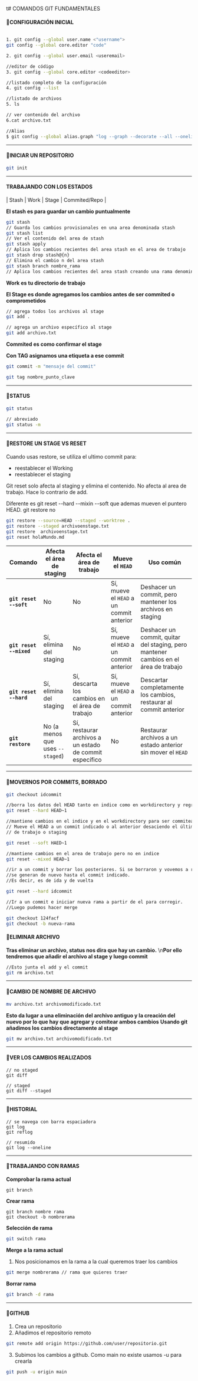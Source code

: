 t# COMANDOS GIT FUNDAMENTALES

#### 📢CONFIGURACIÓN INICIAL

```bash

1. git config --global user.name <"username">
git config --global core.editor "code"

2. git config --global user.email <useremail>

//editor de código
3. git config --global core.editor <codeeditor>

//listado completo de la configuración
4. git config --list

//listado de archivos
5. ls 

// ver contenido del archivo
6.cat archivo.txt

//Alias
$ git config --global alias.graph "log --graph --decorate --all --oneline"


```

---

#### 📢INICIAR UN REPOSITORIO

```bash
git init

```
---
#### TRABAJANDO CON LOS ESTADOS

| Stash | Work | Stage | Commited/Repo |

**El stash es para guardar un cambio puntualmente**

```bash
git stash
// Guarda los cambios provisionales en una area denominada stash
git stash list
// Ver el contenido del area de stash
git stash apply
// Aplica los cambios recientes del area stash en el area de trabajo
git stash drop stash@{n}
// Elimina el cambio n del area stash
git stash branch nombre_rama
// Aplica los cambios recientes del area stash creando una rama denominada nombre_rama

```

**Work es tu directorio de trabajo**

**El Stage es donde agregamos los cambios antes de ser commited o comprometidos**

```bash
// agrega todos los archivos al stage
git add .

// agrega un archivo específico al stage
git add archivo.txt

```

**Commited es como confirmar el stage**

**Con TAG asignamos una etiqueta a ese commit**

```bash
git commit -m "mensaje del commit"

git tag nombre_punto_clave
```


---

#### 📢STATUS

```bash
git status

// abreviado
git status -m 

```
---
#### 📢RESTORE UN STAGE VS RESET

Cuando usas restore, se utiliza el ultimo commit para:
 - reestablecer el Working 
 - reestablecer el staging 

Git reset solo afecta al staging y elimina el contenido. No afecta al area de trabajo.
Hace lo contrario de add. 

Diferente es git reset --hard --mixin --soft que ademas mueven el puntero HEAD. git restore no


```bash
git restore --source=HEAD --staged --worktree .
git restore --staged archivoenstage.txt
git restore  archivoenstage.txt
git reset holaMundo.md

```
| Comando                 | Afecta el área de staging | Afecta el área de trabajo | Mueve el `HEAD` | Uso común                                                         |
|-------------------------|---------------------------|---------------------------|-----------------|------------------------------------------------------------------|
| **`git reset --soft`**   | No                        | No                        | Sí, mueve el `HEAD` a un commit anterior | Deshacer un commit, pero mantener los archivos en staging       |
| **`git reset --mixed`**  | Sí, elimina del staging   | No                        | Sí, mueve el `HEAD` a un commit anterior | Deshacer un commit, quitar del staging, pero mantener cambios en el área de trabajo |
| **`git reset --hard`**   | Sí, elimina del staging   | Sí, descarta los cambios en el área de trabajo | Sí, mueve el `HEAD` a un commit anterior | Descartar completamente los cambios, restaurar al commit anterior |
| **`git restore`**        | No (a menos que uses `--staged`) | Sí, restaurar archivos a un estado de commit específico | No              | Restaurar archivos a un estado anterior sin mover el `HEAD`      |

---

#### 📢MOVERNOS POR COMMITS, BORRADO

```bash
git checkout idcommit

//borra los datos del HEAD tanto en indice como en workdirectory y regresa al commit anterior
git reset --hard HEAD~1

//mantiene cambios en el indice y en el workdirectory para ser commiteados. Es decir,
// Mueve el HEAD a un commit indicado o al anterior desaciendo el último sin tocar area
// de trabajo o staging

git reset --soft HAED~1 

//mantiene cambios en el area de trabajo pero no en indice
git reset --mixed HEAD~1

//ir a un commit y borrar los posteriores. Si se borraron y vovemos a realizarlo
//se generan de nuevo hasta el commit indicado.
//Es decir, es de ida y de vuelta

git reset --hard idcommit
```

```bash
//Ir a un commit e iniciar nueva rama a partir de el para corregir.
//Luego pudemos hacer merge

git checkout 124facf
git checkout -b nueva-rama

```

#### 📢ELIMINAR ARCHIVO

**Tras eliminar un archivo, status nos dira que hay un cambio.**
\n**Por ello tendremos que añadir el archivo al stage y luego commit**


```bash
//Esto junta el add y el commit 
git rm archivo.txt

```
---
#### 📢CAMBIO DE NOMBRE DE ARCHIVO

```bash
mv archivo.txt archivomodificado.txt

```

**Esto da lugar a una eliminación del archivo antiguo y la creación del nuevo por lo que hay que agregar y comitear ambos cambios**
**Usando git añadimos los cambios directamente al stage**

```bash
git mv archivo.txt archivomodificado.txt

```
---
#### 📢VER LOS CAMBIOS REALIZADOS 

```
// no staged
git diff

// staged
git diff --staged

```
---
#### 📢HISTORIAL

```
// se navega con barra espaciadora
git log
git reflog

// resumido
git log --oneline

```

---
#### 📢TRABAJANDO CON RAMAS

**Comprobar la rama actual**

```
git branch

```

**Crear rama**

```
git branch nombre rama
git checkout -b nombrerama

```

**Selección de rama**

```bash
git switch rama
```

**Merge a la rama actual**

1. Nos posicionamos en la rama a la cual queremos traer los cambios

```bash
git merge nombrerama // rama que quieres traer

```

**Borrar rama** 

```bash
git branch -d rama
```
---
#### 📢GITHUB

1. Crea un repositorio
2. Añadimos el repositorio remoto

```bash
git remote add origin https://github.com/user/repositorio.git

```

3. Subimos los cambios a github. Como main no existe usamos -u para crearla

```bash
git push -u origin main 

```


















